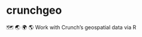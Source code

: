 # crunchgeo
:world_map: :earth_asia: :earth_africa: :earth_americas: Work with Crunch’s geospatial data via R
